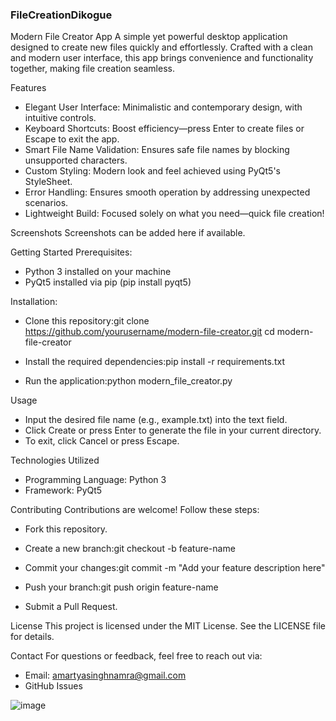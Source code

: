 ### FileCreationDikogue

Modern File Creator App
A simple yet powerful desktop application designed to create new files quickly and effortlessly. Crafted with a clean and modern user interface, this app brings convenience and functionality together, making file creation seamless.

Features
- Elegant User Interface: Minimalistic and contemporary design, with intuitive controls.
- Keyboard Shortcuts: Boost efficiency—press Enter to create files or Escape to exit the app.
- Smart File Name Validation: Ensures safe file names by blocking unsupported characters.
- Custom Styling: Modern look and feel achieved using PyQt5's StyleSheet.
- Error Handling: Ensures smooth operation by addressing unexpected scenarios.
- Lightweight Build: Focused solely on what you need—quick file creation!


Screenshots
Screenshots can be added here if available.


Getting Started
Prerequisites:
- Python 3 installed on your machine
- PyQt5 installed via pip (pip install pyqt5)

Installation:
- Clone this repository:git clone https://github.com/yourusername/modern-file-creator.git
cd modern-file-creator

- Install the required dependencies:pip install -r requirements.txt

- Run the application:python modern_file_creator.py



Usage
- Input the desired file name (e.g., example.txt) into the text field.
- Click Create or press Enter to generate the file in your current directory.
- To exit, click Cancel or press Escape.


Technologies Utilized
- Programming Language: Python 3
- Framework: PyQt5


Contributing
Contributions are welcome! Follow these steps:
- Fork this repository.
- Create a new branch:git checkout -b feature-name

- Commit your changes:git commit -m "Add your feature description here"

- Push your branch:git push origin feature-name

- Submit a Pull Request.


License
This project is licensed under the MIT License. See the LICENSE file for details.

Contact
For questions or feedback, feel free to reach out via:
- Email: amartyasinghnamra@gmail.com
- GitHub Issues


![image](https://github.com/user-attachments/assets/44a2b31a-a95b-4ca4-a5ce-5ad445106795)

